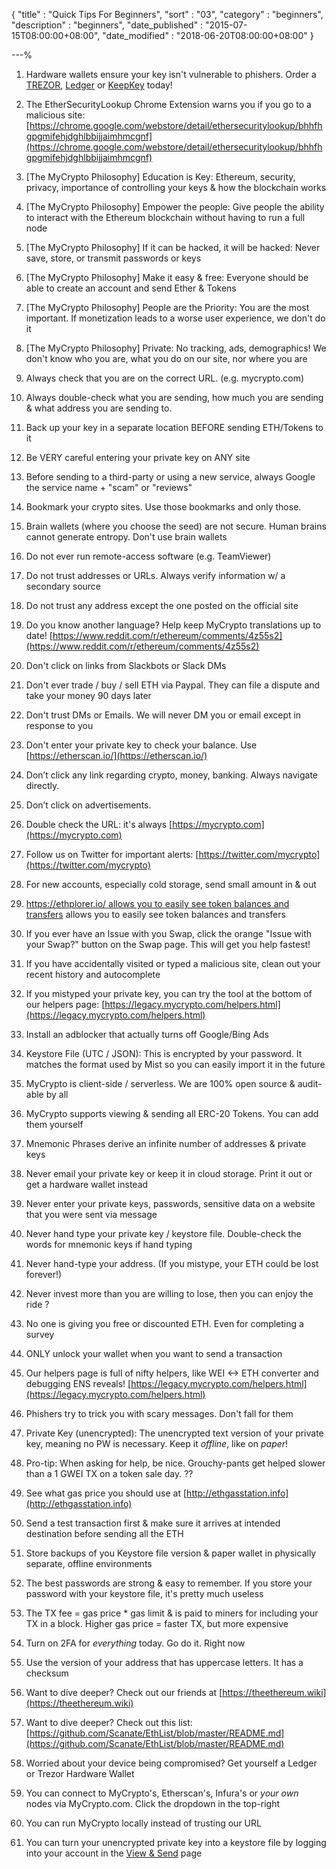{
"title"       : "Quick Tips For Beginners",
"sort"        : "03",
"category"    : "beginners",
"description" : "beginners",
"date_published" : "2015-07-15T08:00:00+08:00",
"date_modified"  : "2018-06-20T08:00:00+08:00"
}

---%



1. Hardware wallets ensure your key isn't vulnerable to phishers. Order a [TREZOR](https://shop.trezor.io/), [Ledger](https://www.ledgerwallet.com/products/?utm_source=&utm_medium=affiliate&utm_campaign=1985&utm_content=) or [KeepKey](https://www.keepkey.com/?source=hasoffers) today!

2. The EtherSecurityLookup Chrome Extension warns you if you go to a malicious site: [https://chrome.google.com/webstore/detail/ethersecuritylookup/bhhfhgpgmifehjdghlbbijjaimhmcgnf](https://chrome.google.com/webstore/detail/ethersecuritylookup/bhhfhgpgmifehjdghlbbijjaimhmcgnf)

3. [The MyCrypto Philosophy] Education is Key: Ethereum, security, privacy, importance of controlling your keys & how the blockchain works

4. [The MyCrypto Philosophy] Empower the people: Give people the ability to interact with the Ethereum blockchain without having to run a full node

5. [The MyCrypto Philosophy] If it can be hacked, it will be hacked: Never save, store, or transmit passwords or keys

6. [The MyCrypto Philosophy] Make it easy & free: Everyone should be able to create an account and send Ether & Tokens

7. [The MyCrypto Philosophy] People are the Priority: You are the most important. If monetization leads to a worse user experience, we don't do it

8. [The MyCrypto Philosophy] Private: No tracking, ads, demographics! We don't know who you are, what you do on our site, nor where you are

9. Always check that you are on the correct URL. (e.g. mycrypto.com)

10. Always double-check what you are sending, how much you are sending & what address you are sending to.

11. Back up your key in a separate location BEFORE sending ETH/Tokens to it

12. Be VERY careful entering your private key on ANY site

13. Before sending to a third-party or using a new service, always Google the service name + "scam" or "reviews"

14. Bookmark your crypto sites. Use those bookmarks and only those.

15. Brain wallets (where you choose the seed) are not secure. Human brains cannot generate entropy. Don't use brain wallets

16. Do not ever run remote-access software (e.g. TeamViewer)

17. Do not trust addresses or URLs. Always verify information w/ a secondary source

18. Do not trust any address except the one posted on the official site

19. Do you know another language? Help keep MyCrypto translations up to date! [https://www.reddit.com/r/ethereum/comments/4z55s2](https://www.reddit.com/r/ethereum/comments/4z55s2)

20. Don't click on links from Slackbots or Slack DMs

21. Don't ever trade / buy / sell ETH via Paypal. They can file a dispute and take your money 90 days later

22. Don't trust DMs or Emails. We will never DM you or email except in response to you

23. Don't enter your private key to check your balance. Use [https://etherscan.io/](https://etherscan.io/)

24. Don’t click any link regarding crypto, money, banking. Always navigate directly.

25. Don’t click on advertisements.

26. Double check the URL: it's always [https://mycrypto.com](https://mycrypto.com)

27. Follow us on Twitter for important alerts: [https://twitter.com/mycrypto](https://twitter.com/mycrypto)

28. For new accounts, especially cold storage, send small amount in & out

29. [https://ethplorer.io/ allows you to easily see token balances and transfers](https://ethplorer.io/) allows you to easily see token balances and transfers

30. If you ever have an Issue with you Swap, click the orange "Issue with your Swap?" button on the Swap page. This will get you help fastest!

31. If you have accidentally visited or typed a malicious site, clean out your recent history and autocomplete

32. If you mistyped your private key, you can try the tool at the bottom of our helpers page: [https://legacy.mycrypto.com/helpers.html](https://legacy.mycrypto.com/helpers.html)

33. Install an adblocker that actually turns off Google/Bing Ads

34. Keystore File (UTC / JSON): This is encrypted by your password. It matches the format used by Mist so you can easily import it in the future

35. MyCrypto is client-side / serverless. We are 100% open source & audit-able by all

36. MyCrypto supports viewing & sending all ERC-20 Tokens. You can add them yourself

37. Mnemonic Phrases derive an infinite number of addresses & private keys

38. Never email your private key or keep it in cloud storage. Print it out or get a hardware wallet instead

39. Never enter your private keys, passwords, sensitive data on a website that you were sent via message

40. Never hand type your private key / keystore file. Double-check the words for mnemonic keys if hand typing

41. Never hand-type your address. (If you mistype, your ETH could be lost forever!)

42. Never invest more than you are willing to lose, then you can enjoy the ride ?

43. No one is giving you free or discounted ETH. Even for completing a survey

44. ONLY unlock your wallet when you want to send a transaction

45. Our helpers page is full of nifty helpers, like WEI <-> ETH converter and debugging ENS reveals! [https://legacy.mycrypto.com/helpers.html](https://legacy.mycrypto.com/helpers.html)

46. Phishers try to trick you with scary messages. Don't fall for them

47. Private Key (unencrypted): The unencrypted text version of your private key, meaning no PW is necessary. Keep it *offline*, like on *paper*!

48. Pro-tip: When asking for help, be nice. Grouchy-pants get helped slower than a 1 GWEI TX on a token sale day. ??

49. See what gas price you should use at [http://ethgasstation.info](http://ethgasstation.info)

50. Send a test transaction first & make sure it arrives at intended destination before sending all the ETH

51. Store backups of you Keystore file version & paper wallet in physically separate, offline environments

52. The best passwords are strong & easy to remember. If you store your password with your keystore file, it's pretty much useless

53. The TX fee = gas price * gas limit & is paid to miners for including your TX in a block. Higher gas price = faster TX, but more expensive

54. Turn on 2FA for *everything* today. Go do it. Right now

55. Use the version of your address that has uppercase letters. It has a checksum

56. Want to dive deeper? Check out our friends at [https://theethereum.wiki](https://theethereum.wiki)

57. Want to dive deeper? Check out this list: [https://github.com/Scanate/EthList/blob/master/README.md](https://github.com/Scanate/EthList/blob/master/README.md)

58. Worried about your device being compromised? Get yourself a Ledger or Trezor Hardware Wallet

59. You can connect to MyCrypto's, Etherscan's, Infura's or *your own* nodes via MyCrypto.com. Click the dropdown in the top-right

60. You can run MyCrypto locally instead of trusting our URL

61. You can turn your unencrypted private key into a keystore file by logging into your account in the [View & Send](https://mycrypto.com/account) page
